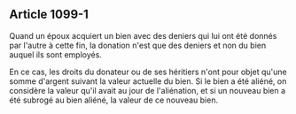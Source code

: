 Article 1099-1
----
Quand un époux acquiert un bien avec des deniers qui lui ont été donnés par
l'autre à cette fin, la donation n'est que des deniers et non du bien auquel ils
sont employés.

En ce cas, les droits du donateur ou de ses héritiers n'ont pour objet qu'une
somme d'argent suivant la valeur actuelle du bien. Si le bien a été aliéné, on
considère la valeur qu'il avait au jour de l'aliénation, et si un nouveau bien a
été subrogé au bien aliéné, la valeur de ce nouveau bien.
